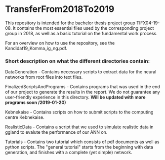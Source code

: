# TransferFrom2018To2019
This repository is intended for the bachelor thesis project group TIFX04-19-08. It contains the most essential files used by the
corresponding project group in 2018, as well as a basic tutorial on the fundamental work process.

For an overview on how to use the repository, see the Kandidat19_Komma_ig_ng.pdf.

### Short description on what the different directories contain:

DataGeneration - Contains necessary scripts to extract data for the neural networks from root files into text files.

FinalizedScriptsAndPrograms - Contains programs that was used in the end of our project to generate the results in the report.
                          We do not guarantee any user-friendly experience in this directory. **Will be updated with more programs soon /2019-01-20)**

Kebnekaise - Contains scripts on how to submit scripts to the computing centre Kebnekaise.

RealisticData - Contains a script that we used to simulate realistic data in ggland to evalute the performance of our ANN on.

Tutorials - Contains two tutorial which consists of pdf documents as well as python scripts. The "general tutorial" starts from the
beginning with data generation, and finishes with a complete (yet simple) network.
